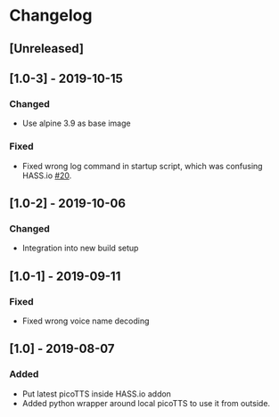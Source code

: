 # Changelog

## [Unreleased]

## [1.0-3] - 2019-10-15

### Changed
* Use alpine 3.9 as base image

### Fixed
* Fixed wrong log command in startup script, which was confusing HASS.io [#20](https://github.com/Poeschl/Hassio-Addons/issues/20).


## [1.0-2] - 2019-10-06

### Changed
* Integration into new build setup


## [1.0-1] - 2019-09-11

### Fixed
* Fixed wrong voice name decoding


## [1.0] - 2019-08-07

### Added
* Put latest picoTTS inside HASS.io addon
* Added python wrapper around local picoTTS to use it from outside.
